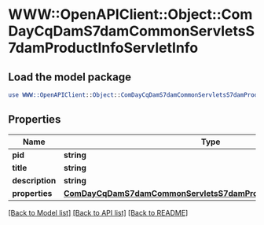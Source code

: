 # WWW::OpenAPIClient::Object::ComDayCqDamS7damCommonServletsS7damProductInfoServletInfo

## Load the model package
```perl
use WWW::OpenAPIClient::Object::ComDayCqDamS7damCommonServletsS7damProductInfoServletInfo;
```

## Properties
Name | Type | Description | Notes
------------ | ------------- | ------------- | -------------
**pid** | **string** |  | [optional] 
**title** | **string** |  | [optional] 
**description** | **string** |  | [optional] 
**properties** | [**ComDayCqDamS7damCommonServletsS7damProductInfoServletProperties**](ComDayCqDamS7damCommonServletsS7damProductInfoServletProperties.md) |  | [optional] 

[[Back to Model list]](../README.md#documentation-for-models) [[Back to API list]](../README.md#documentation-for-api-endpoints) [[Back to README]](../README.md)


